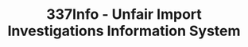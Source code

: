---
bigquery: https://console.cloud.google.com/bigquery?p=patents-public-data&d=usitc_investigations&page=dataset&project=sheets-management-319211
citation: US International Trade Commission 337Info Unfair Import Investigations Information
  System
contributors: US International Trade Comission
cost: None
description: US International Trade Commission 337Info Unfair Import Investigations
  Information System contains data on investigations done under Section 337. Section
  337 declares the infringement of certain statutory intellectual property rights
  and other forms of unfair competition in import trade to be unlawful practices.
  Most Section 337 investigations involve allegations of patent or registered trademark
  infringement.
documentation: FAQ and tutorial available on the site
last_edit: 04/12/2022, 06:37:32
location: https://pubapps2.usitc.gov/337external/
maintained_by: US International Trade Comission
schema_fields:
- finalIdOnViolationIssue
- aljAssigned
- teoProceedingInvolved
- invUnfairAct
- teoReliefGranted
- dateComplaintFiled
- investigationTermDate
- respondent
- currentStatus
- docketNo
- title
- dateOfPublicationFrNotice
- endDateMarkmanHearing
- ouiiParticipation
- htsNumbers
- copyrightNumbers
- targetDate
- internalRemand
- teoIdIssueDate
- finalDetNoViolation
- finalDetViolation
- id
- publication_number
- actualStartDateEvidHear
- issueDateOtherNonFinal
- investigationNo
- currentActiveALJ
- patentNumbers
- scheduledStartDateEvidHear
- actualEndDateEvidHear
- complainant
- dateCreated
- lastUpdated
- teoIdDueDate
- cafcAppeals
- investigationType
- startDateMarkmanHearing
- markmanHearing
- ouiiAttorney
- finalIdOnViolationDue
- gcAttorney
- trademarkNumbers
- patentNumber
- scheduledEndDateEvidHear
shortname: unfair_import_investigations
tags:
- import
- legal
- trade
timeframe: 2008-2021 (prior to 2008 downloadable as a JSON file)
title: 337Info - Unfair Import Investigations Information System
uuid: 2721f5ec-e599-4890-9265-9706719fc71e
---